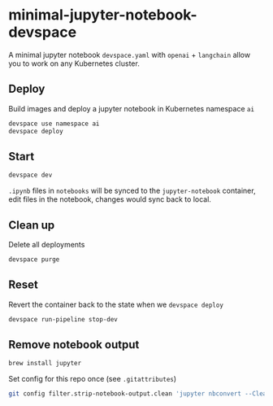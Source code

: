 # minimal-jupyter-notebook-devspace

A minimal jupyter notebook `devspace.yaml` with `openai` + `langchain` allow you to work on any Kubernetes cluster.

## Deploy

Build images and deploy a jupyter notebook in Kubernetes namespace `ai`

```bash
devspace use namespace ai
devspace deploy
```

## Start

```bash
devspace dev
```

`.ipynb` files in `notebooks` will be synced to the `jupyter-notebook` container, edit files in the notebook, changes would sync back to local.

## Clean up

Delete all deployments

```bash
devspace purge
```

## Reset

Revert the container back to the state when we `devspace deploy`

```bash
devspace run-pipeline stop-dev
```

## Remove notebook output

```bash
brew install jupyter
```

Set config for this repo once (see `.gitattributes`)

```bash
git config filter.strip-notebook-output.clean 'jupyter nbconvert --ClearOutputPreprocessor.enabled=True --to=notebook --stdin --stdout --log-level=ERROR'  
```
